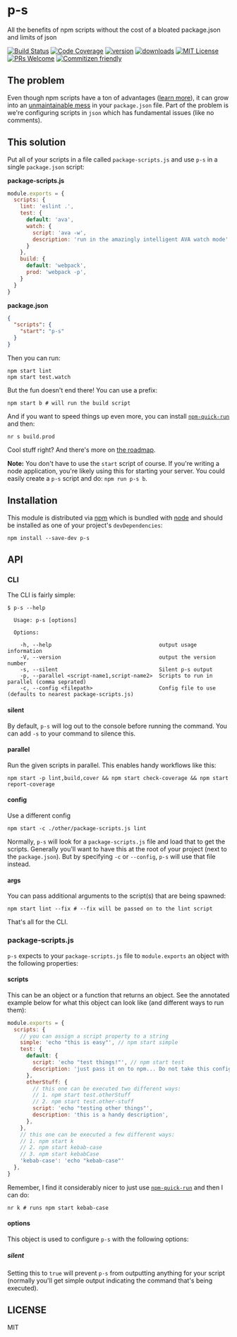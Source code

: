 # p-s

All the benefits of npm scripts without the cost of a bloated package.json and limits of json

[![Build Status](https://img.shields.io/travis/kentcdodds/p-s.svg?style=flat-square)](https://travis-ci.org/kentcdodds/p-s)
[![Code Coverage](https://img.shields.io/codecov/c/github/kentcdodds/p-s.svg?style=flat-square)](https://codecov.io/github/kentcdodds/p-s)
[![version](https://img.shields.io/npm/v/p-s.svg?style=flat-square)](http://npm.im/p-s)
[![downloads](https://img.shields.io/npm/dm/p-s.svg?style=flat-square)](http://npm-stat.com/charts.html?package=p-s&from=2016-04-01)
[![MIT License](https://img.shields.io/npm/l/p-s.svg?style=flat-square)](http://opensource.org/licenses/MIT)
[![PRs Welcome](https://img.shields.io/badge/PRs-welcome-brightgreen.svg?style=flat-square)](http://makeapullrequest.com)
[![Commitizen friendly](https://img.shields.io/badge/commitizen-friendly-brightgreen.svg?style=flat-square)](http://commitizen.github.io/cz-cli/)

## The problem

Even though npm scripts have a ton of advantages ([learn more][scripts-advantages]), it can grow into an
[unmaintainable mess][mess] in your `package.json` file. Part of the problem is we're configuring scripts in `json`
which has fundamental issues (like no comments).

## This solution

Put all of your scripts in a file called `package-scripts.js` and use `p-s` in a single `package.json` script:

**package-scripts.js**

```javascript
module.exports = {
  scripts: {
    lint: 'eslint .',
    test: {
      default: 'ava',
      watch: {
        script: 'ava -w',
        description: 'run in the amazingly intelligent AVA watch mode'
      }
    },
    build: {
      default: 'webpack',
      prod: 'webpack -p',
    }
  }
}
```

**package.json**

```json
{
  "scripts": {
    "start": "p-s"
  }
}
```

Then you can run:

```console
npm start lint
npm start test.watch
```

But the fun doesn't end there! You can use a prefix:

```console
npm start b # will run the build script
```

And if you want to speed things up even more, you can install [`npm-quick-run`](http://npm.im/npm-quick-run) and then:

```console
nr s build.prod
```

Cool stuff right? And there's more on [the roadmap][roadmap].

**Note:** You don't have to use the `start` script of course. If you're writing a node application, you're likely using
this for starting your server. You could easily create a `p-s` script and do: `npm run p-s b`.

## Installation

This module is distributed via [npm](https://www.npmjs.com/) which is bundled with [node](https://nodejs.org) and should
be installed as one of your project's `devDependencies`:

```
npm install --save-dev p-s
```

## API

### CLI

The CLI is fairly simple:

```console
$ p-s --help

  Usage: p-s [options]

  Options:

    -h, --help                                  output usage information
    -V, --version                               output the version number
    -s, --silent                                Silent p-s output
    -p, --parallel <script-name1,script-name2>  Scripts to run in parallel (comma seprated)
    -c, --config <filepath>                     Config file to use (defaults to nearest package-scripts.js)
```

#### silent

By default, `p-s` will log out to the console before running the command. You can add `-s` to your command to silence
this.

#### parallel

Run the given scripts in parallel. This enables handy workflows like this:

```console
npm start -p lint,build,cover && npm start check-coverage && npm start report-coverage
```

#### config

Use a different config

```
npm start -c ./other/package-scripts.js lint
```

Normally, `p-s` will look for a `package-scripts.js` file and load that to get the scripts. Generally you'll want to
have this at the root of your project (next to the `package.json`). But by specifying `-c` or `--config`, `p-s` will
use that file instead.

#### args

You can pass additional arguments to the script(s) that are being spawned:

```console
npm start lint --fix # --fix will be passed on to the lint script
```

That's all for the CLI.

### package-scripts.js

`p-s` expects to your `package-scripts.js` file to `module.exports` an object with the following properties:

#### scripts

This can be an object or a function that returns an object. See the annotated example below for what this object can
look like (and different ways to run them):

```javascript
module.exports = {
  scripts: {
    // you can assign a script property to a string
    simple: 'echo "this is easy"', // npm start simple
    test: {
      default: {
        script: 'echo "test things!"', // npm start test
        description: 'just pass it on to npm... Do not take this config very seriously :-)',
      },
      otherStuff: {
        // this one can be executed two different ways:
        // 1. npm start test.otherStuff
        // 2. npm start test.other-stuff
        script: 'echo "testing other things"',
        description: 'this is a handy description',
      },
    },
    // this one can be executed a few different ways:
    // 1. npm start k
    // 2. npm start kebab-case
    // 3. npm start kebabCase
    'kebab-case': 'echo "kebab-case"'
  },
}
```

Remember, I find it considerably nicer to just use [`npm-quick-run`](http://npm.im/npm-quick-run) and then I can do:

```console
nr k # runs npm start kebab-case
```

#### options

This object is used to configure `p-s` with the following options:

##### silent

Setting this to `true` will prevent `p-s` from outputting anything for your script (normally you'll get simple output
indicating the command that's being executed).

## LICENSE

MIT

[scripts-advantages]: [https://medium.freecodecamp.com/why-i-left-gulp-and-grunt-for-npm-scripts-3d6853dd22b8#.9qghcfdr9]
[mess]: [https://github.com/ReactiveX/rxjs/blob/a3ec89605a24a6f54e577d21773dad11f22fdb14/package.json#L14-L96]
[roadmap]: [https://github.com/kentcdodds/p-s/blob/master/ROADMAP.md]
